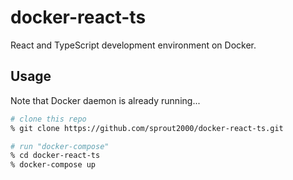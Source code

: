 # docker-react-ts

React and TypeScript development environment on Docker.

## Usage

Note that Docker daemon is already running...

```sh
# clone this repo
% git clone https://github.com/sprout2000/docker-react-ts.git

# run "docker-compose"
% cd docker-react-ts
% docker-compose up
```
